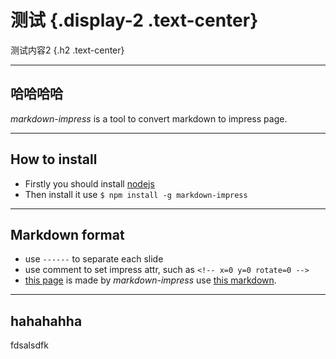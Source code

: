 <!-- x=0 y=0 -->
# 测试 {.display-2 .text-center}

测试内容2 {.h2 .text-center}

------
<!-- x=-600 y=0-->
## 哈哈哈哈

*markdown-impress* is a tool to convert markdown to impress page.

------
<!-- x=600 y=0 -->
## How to install

+ Firstly you should install [nodejs](http://nodejs.org)
+ Then install it use `$ npm install -g markdown-impress`

------
<!-- x=600 y=1200 -->
## Markdown format

+ use `------` to separate each slide
+ use comment to set impress attr, such as `<!-- x=0 y=0 rotate=0 -->`
+ [this page](http://steel1990.github.io/markdown-impress/) is made by *markdown-impress* use [this markdown](https://raw.githubusercontent.com/steel1990/markdown-impress/master/README.md).

------
<!-- x=1800 y=0 -->
## hahahahha

fdsalsdfk